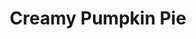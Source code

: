 ---
title: Creamy Pumpkin Pie
description:
tags: family dessert sugarfree draft
source:
yield: 
ingredients: 
- 1/2 cup cold milk
- 1 pkg (6 ???) vanilla instant pie and pudding filling
- 1 tsp pumpkin pie spice
- 2 1/2 frozen no dairy whipped topping, thawed
- 1 Keebler graham cracker crust
instructions: 
- In large bowl, beat milk and spice with whisk for 1 min.
- Whisk in pumpkin.
- Stir in topping
- Spread in crust
- Refrigerate at least 2 hours
---